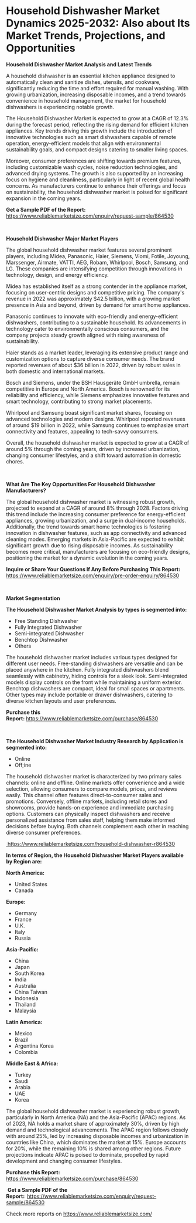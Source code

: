 <p><h1>Household Dishwasher Market Dynamics 2025-2032: Also about Its Market Trends, Projections, and Opportunities</h1></p><p><strong>Household Dishwasher Market Analysis and Latest Trends</strong></p>
<p><p>A household dishwasher is an essential kitchen appliance designed to automatically clean and sanitize dishes, utensils, and cookware, significantly reducing the time and effort required for manual washing. With growing urbanization, increasing disposable incomes, and a trend towards convenience in household management, the market for household dishwashers is experiencing notable growth.</p><p>The Household Dishwasher Market is expected to grow at a CAGR of 12.3% during the forecast period, reflecting the rising demand for efficient kitchen appliances. Key trends driving this growth include the introduction of innovative technologies such as smart dishwashers capable of remote operation, energy-efficient models that align with environmental sustainability goals, and compact designs catering to smaller living spaces.</p><p>Moreover, consumer preferences are shifting towards premium features, including customizable wash cycles, noise reduction technologies, and advanced drying systems. The growth is also supported by an increasing focus on hygiene and cleanliness, particularly in light of recent global health concerns. As manufacturers continue to enhance their offerings and focus on sustainability, the household dishwasher market is poised for significant expansion in the coming years.</p></p>
<p><strong>Get a Sample PDF of the Report:&nbsp;</strong> <a href="https://www.reliablemarketsize.com/enquiry/request-sample/864530?utm_campaign=2392&utm_medium=2&utm_source=Github&utm_content=ia&utm_term=08022025&utm_id=household-dishwasher">https://www.reliablemarketsize.com/enquiry/request-sample/864530</a></p>
<p>&nbsp;</p>
<p><strong>Household Dishwasher Major Market Players</strong></p>
<p><p>The global household dishwasher market features several prominent players, including Midea, Panasonic, Haier, Siemens, Viomi, Fotile, Joyoung, Marssenger, Airmate, VATTI, AEG, Robam, Whirlpool, Bosch, Samsung, and LG. These companies are intensifying competition through innovations in technology, design, and energy efficiency.</p><p>Midea has established itself as a strong contender in the appliance market, focusing on user-centric designs and competitive pricing. The company's revenue in 2022 was approximately $42.5 billion, with a growing market presence in Asia and beyond, driven by demand for smart home appliances.</p><p>Panasonic continues to innovate with eco-friendly and energy-efficient dishwashers, contributing to a sustainable household. Its advancements in technology cater to environmentally conscious consumers, and the company projects steady growth aligned with rising awareness of sustainability.</p><p>Haier stands as a market leader, leveraging its extensive product range and customization options to capture diverse consumer needs. The brand reported revenues of about $36 billion in 2022, driven by robust sales in both domestic and international markets.</p><p>Bosch and Siemens, under the BSH Hausgeräte GmbH umbrella, remain competitive in Europe and North America. Bosch is renowned for its reliability and efficiency, while Siemens emphasizes innovative features and smart technology, contributing to strong market placements.</p><p>Whirlpool and Samsung boast significant market shares, focusing on advanced technologies and modern designs. Whirlpool reported revenues of around $19 billion in 2022, while Samsung continues to emphasize smart connectivity and features, appealing to tech-savvy consumers.</p><p>Overall, the household dishwasher market is expected to grow at a CAGR of around 5% through the coming years, driven by increased urbanization, changing consumer lifestyles, and a shift toward automation in domestic chores.</p></p>
<p>&nbsp;</p>
<p><strong>What Are The Key Opportunities For Household Dishwasher Manufacturers?</strong></p>
<p><p>The global household dishwasher market is witnessing robust growth, projected to expand at a CAGR of around 8% through 2028. Factors driving this trend include the increasing consumer preference for energy-efficient appliances, growing urbanization, and a surge in dual-income households. Additionally, the trend towards smart home technologies is fostering innovation in dishwasher features, such as app connectivity and advanced cleaning modes. Emerging markets in Asia-Pacific are expected to exhibit significant growth due to rising disposable incomes. As sustainability becomes more critical, manufacturers are focusing on eco-friendly designs, positioning the market for a dynamic evolution in the coming years.</p></p>
<p><strong>Inquire or Share Your Questions If Any Before Purchasing This Report:</strong> <a href="https://www.reliablemarketsize.com/enquiry/pre-order-enquiry/864530?utm_campaign=2392&utm_medium=2&utm_source=Github&utm_content=ia&utm_term=08022025&utm_id=household-dishwasher">https://www.reliablemarketsize.com/enquiry/pre-order-enquiry/864530</a></p>
<p>&nbsp;</p>
<p><strong>Market Segmentation</strong></p>
<p><strong>The Household Dishwasher Market Analysis by types is segmented into:</strong></p>
<p><ul><li>Free Standing Dishwasher</li><li>Fully Integrated Dishwasher</li><li>Semi-integrated Dishwasher</li><li>Benchtop Dishwasher</li><li>Others</li></ul></p>
<p><p>The household dishwasher market includes various types designed for different user needs. Free-standing dishwashers are versatile and can be placed anywhere in the kitchen. Fully integrated dishwashers blend seamlessly with cabinetry, hiding controls for a sleek look. Semi-integrated models display controls on the front while maintaining a uniform exterior. Benchtop dishwashers are compact, ideal for small spaces or apartments. Other types may include portable or drawer dishwashers, catering to diverse kitchen layouts and user preferences. </p></p>
<p><strong>Purchase this Report:&nbsp;</strong><a href="https://www.reliablemarketsize.com/purchase/864530?utm_campaign=2392&utm_medium=2&utm_source=Github&utm_content=ia&utm_term=08022025&utm_id=household-dishwasher">https://www.reliablemarketsize.com/purchase/864530</a></p>
<p>&nbsp;</p>
<p><strong>The Household Dishwasher Market Industry Research by Application is segmented into:</strong></p>
<p><ul><li>Online</li><li>Off;ine</li></ul></p>
<p><p>The household dishwasher market is characterized by two primary sales channels: online and offline. Online markets offer convenience and a wide selection, allowing consumers to compare models, prices, and reviews easily. This channel often features direct-to-consumer sales and promotions. Conversely, offline markets, including retail stores and showrooms, provide hands-on experience and immediate purchasing options. Customers can physically inspect dishwashers and receive personalized assistance from sales staff, helping them make informed decisions before buying. Both channels complement each other in reaching diverse consumer preferences.</p></p>
<p><a href="https://www.reliablemarketsize.com/household-dishwasher-r864530?utm_campaign=2392&utm_medium=2&utm_source=Github&utm_content=ia&utm_term=08022025&utm_id=household-dishwasher">&nbsp;https://www.reliablemarketsize.com/household-dishwasher-r864530</a></p>
<p><strong>In terms of Region, the Household Dishwasher Market Players available by Region are:</strong></p>
<p>
    <p> <strong> North America: </strong>
        <ul>
            <li>United States</li>
            <li>Canada</li>
        </ul>
        </p> 
    <p> <strong> Europe: </strong>
        <ul>
            <li>Germany</li>
            <li>France</li>
            <li>U.K.</li>
            <li>Italy</li>
            <li>Russia</li>
        </ul>
        </p> 
    <p> <strong> Asia-Pacific: </strong>
        <ul>
            <li>China</li>
            <li>Japan</li>
            <li>South Korea</li>
            <li>India</li>
            <li>Australia</li>
            <li>China Taiwan</li>
            <li>Indonesia</li>
            <li>Thailand</li>
            <li>Malaysia</li>
        </ul>
        </p> 
    <p> <strong> Latin America: </strong>
        <ul>
            <li>Mexico</li>
            <li>Brazil</li>
            <li>Argentina Korea</li>
            <li>Colombia</li>
        </ul>
        </p> 
    <p> <strong> Middle East & Africa: </strong>
        <ul>
            <li>Turkey</li>
            <li>Saudi</li>
            <li>Arabia</li>
            <li>UAE</li>
            <li>Korea</li>
        </ul>
    </p>
    </p>
<p><p>The global household dishwasher market is experiencing robust growth, particularly in North America (NA) and the Asia-Pacific (APAC) regions. As of 2023, NA holds a market share of approximately 30%, driven by high demand and technological advancements. The APAC region follows closely with around 25%, led by increasing disposable incomes and urbanization in countries like China, which dominates the market at 15%. Europe accounts for 20%, while the remaining 10% is shared among other regions. Future projections indicate APAC is poised to dominate, propelled by rapid development and changing consumer lifestyles.</p></p>
<p><strong>Purchase this Report: </strong><a href="https://www.reliablemarketsize.com/purchase/864530?utm_campaign=2392&utm_medium=2&utm_source=Github&utm_content=ia&utm_term=08022025&utm_id=household-dishwasher">https://www.reliablemarketsize.com/purchase/864530</a></p>
<p>&nbsp;<strong>Get a Sample PDF of the Report:&nbsp;&nbsp;</strong><a href="https://www.reliablemarketsize.com/enquiry/request-sample/864530?utm_campaign=2392&utm_medium=2&utm_source=Github&utm_content=ia&utm_term=08022025&utm_id=household-dishwasher">https://www.reliablemarketsize.com/enquiry/request-sample/864530</a></p>
<p><strong></strong></p>
<p>Check more reports on <a href="https://www.reliablemarketsize.com/?utm_campaign=2392&utm_medium=2&utm_source=Github&utm_content=ia&utm_term=08022025&utm_id=household-dishwasher">https://www.reliablemarketsize.com/</a></p>
